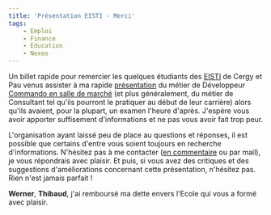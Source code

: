 ```yaml
---
title: 'Présentation EISTI - Merci'
tags:
    - Emploi
    - Finance
    - Éducation
    - Nexeo
---
```


Un billet rapide pour remercier les quelques étudiants des
[EISTI](http://www.eisti.fr/) de Cergy et Pau venus assister à ma rapide
[présentation](/2009/07/conseil-itfinance-que-voulez-vous-savoir/) du métier de
Développeur
[Commando en salle de marché](/2008/05/une-grosse-journee-de-commando/) (et plus
généralement, du métier de Consultant tel qu'ils pourront le pratiquer au début
de leur carrière) alors qu'ils avaient, pour la plupart, un examen l'heure
d'après. J'espère vous avoir apporter suffisement d'informations et ne pas vous
avoir fait trop peur.

L'organisation ayant laissé peu de place au questions et réponses, il est
possible que certains d'entre vous soient toujours en recherche d'informations.
N'hésitez pas à me contacter
([en commentaire](/2009/11/presentation-eisti-merci/) ou par mail), je vous
répondrais avec plaisir. Et puis, si vous avez des critiques et des suggestions
d'améliorations concernant cette présentation, n'hésitez pas. Rien n'est jamais
parfait !

**Werner**, **Thibaud**, j'ai remboursé ma dette envers l'Ecole qui vous a formé
avec plaisir.

